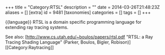 +++
title = "Category:RTSL"
description = ""
date = 2014-03-26T21:48:23Z
aliases = []
[extra]
id = 9481
[taxonomies]
categories = []
tags = []
+++

{{language}}
RTSL is a domain specific programming language for extending ray tracing systems.

See also: [http://www.cs.utah.edu/~boulos/papers/rtsl.pdf "RTSL: a Ray Tracing Shading Language" (Parker, Boulos, Bigler, Robison)]
[[Category:Raytracing]]
